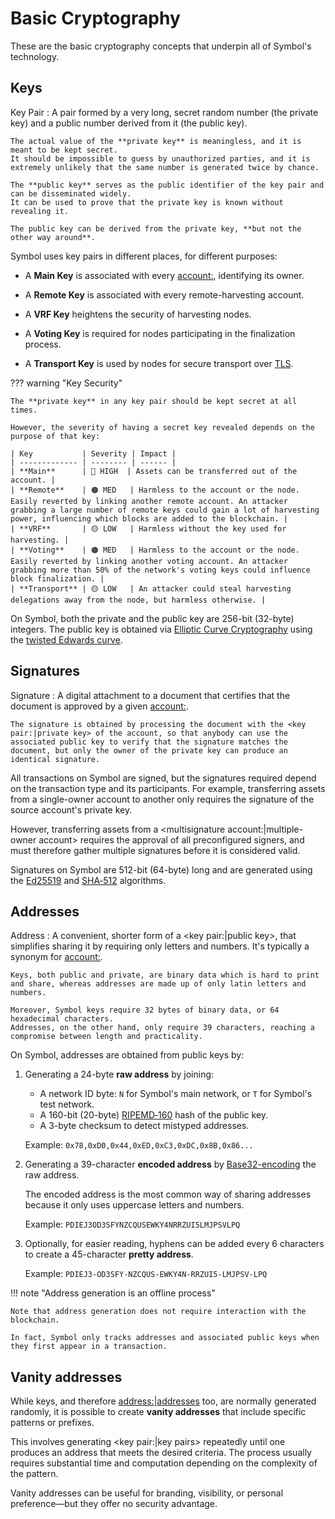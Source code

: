 # Basic Cryptography

These are the basic cryptography concepts that underpin all of Symbol's technology.

## Keys

Key Pair
:   A pair formed by a very long, secret random number (the private key) and a public number derived from it (the public key).

    The actual value of the **private key** is meaningless, and it is meant to be kept secret.
    It should be impossible to guess by unauthorized parties, and it is extremely unlikely that the same number is generated twice by chance.

    The **public key** serves as the public identifier of the key pair and can be disseminated widely.
    It can be used to prove that the private key is known without revealing it.

    The public key can be derived from the private key, **but not the other way around**.

Symbol uses key pairs in different places, for different purposes:

* A **Main Key** is associated with every <account:>, identifying its owner.

* A **Remote Key** is associated with every remote-harvesting account.

* A **VRF Key** heightens the security of harvesting nodes.

* A **Voting Key** is required for nodes participating in the finalization process.

* A **Transport Key** is used by nodes for secure transport over [TLS](https://en.wikipedia.org/wiki/Transport_Layer_Security).

??? warning "Key Security"

    The **private key** in any key pair should be kept secret at all times.

    However, the severity of having a secret key revealed depends on the purpose of that key:

    | Key           | Severity | Impact |
    | ------------- | -------- | ------ |
    | **Main**      | 🔴 HIGH  | Assets can be transferred out of the account. |
    | **Remote**    | 🟠 MED   | Harmless to the account or the node. Easily reverted by linking another remote account. An attacker grabbing a large number of remote keys could gain a lot of harvesting power, influencing which blocks are added to the blockchain. |
    | **VRF**       | 🟡 LOW   | Harmless without the key used for harvesting. |
    | **Voting**    | 🟠 MED   | Harmless to the account or the node. Easily reverted by linking another voting account. An attacker grabbing more than 50% of the network's voting keys could influence block finalization. |
    | **Transport** | 🟡 LOW   | An attacker could steal harvesting delegations away from the node, but harmless otherwise. |

On Symbol, both the private and the public key are 256-bit (32-byte) integers.
The public key is obtained via [Elliptic Curve Cryptography](https://en.wikipedia.org/wiki/Elliptic-curve_cryptography) using the [twisted Edwards curve](https://en.wikipedia.org/wiki/Twisted_Edwards_curve).

## Signatures

Signature
:   A digital attachment to a document that certifies that the document is approved by a given <account:>.

    The signature is obtained by processing the document with the <key pair:|private key> of the account, so that anybody can use the associated public key to verify that the signature matches the document, but only the owner of the private key can produce an identical signature.

All transactions on Symbol are signed, but the signatures required depend on the transaction type and its participants.
For example, transferring assets from a single-owner account to another only requires the signature of the source account's private key.

However, transferring assets from a <multisignature account:|multiple-owner account> requires the approval of all preconfigured signers, and must therefore gather multiple signatures before it is considered valid.

Signatures on Symbol are 512-bit (64-byte) long and are generated using the [Ed25519](https://ed25519.cr.yp.to) and [SHA‑512](https://en.wikipedia.org/wiki/SHA-2) algorithms.

## Addresses

Address
:   A convenient, shorter form of a <key pair:|public key>, that simplifies sharing it by requiring only letters and numbers. It's typically a synonym for <account:>.

    Keys, both public and private, are binary data which is hard to print and share, whereas addresses are made up of only latin letters and numbers.

    Moreover, Symbol keys require 32 bytes of binary data, or 64 hexadecimal characters.
    Addresses, on the other hand, only require 39 characters, reaching a compromise between length and practicality.

On Symbol, addresses are obtained from public keys by:

1. Generating a 24-byte **raw address** by joining:

    * A network ID byte: `N` for Symbol's main network, or `T` for Symbol's test network.
    * A 160-bit (20-byte) [RIPEMD‑160](https://en.wikipedia.org/wiki/RIPEMD) hash of the public key.
    * A 3-byte checksum to detect mistyped addresses.

    Example: `0x78,0xD0,0x44,0xED,0xC3,0xDC,0x8B,0x86...`

2. Generating a 39-character **encoded address** by [Base32-encoding](https://en.wikipedia.org/wiki/Base32) the raw address.

    The encoded address is the most common way of sharing addresses because it only uses uppercase letters and numbers.

    Example: `PDIEJ3OD3SFYNZCQUSEWKY4NRRZUI5LMJPSVLPQ`

3. Optionally, for easier reading, hyphens can be added every 6 characters to create a 45-character **pretty address**.

    Example: `PDIEJ3-OD3SFY-NZCQUS-EWKY4N-RRZUI5-LMJPSV-LPQ`

!!! note "Address generation is an offline process"

    Note that address generation does not require interaction with the blockchain.

    In fact, Symbol only tracks addresses and associated public keys when they first appear in a transaction.

## Vanity addresses

While keys, and therefore <address:|addresses> too, are normally generated randomly, it is possible to create **vanity addresses** that include specific patterns or prefixes.

This involves generating <key pair:|key pairs> repeatedly until one produces an address that meets the desired criteria.
The process usually requires substantial time and computation depending on the complexity of the pattern.

Vanity addresses can be useful for branding, visibility, or personal preference—but they offer no security advantage.
